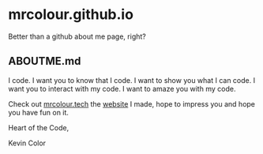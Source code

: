 # mrcolour.github.io

Better than a github about me page, right?

## ABOUTME.md

I code. I want you to know that I code. I want to show you what I can code. I want you to interact with my code. I want to amaze you with my code.

Check out [mrcolour.tech](http://www.mrcolour.tech) the [website](https://mrcolour.github.io/) I made, hope to impress you and hope you have fun on it.

Heart of the Code,

Kevin Color
